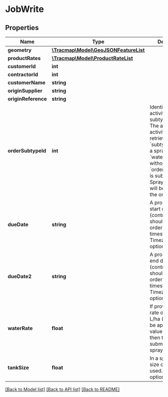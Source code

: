 # JobWrite

## Properties
Name | Type | Description | Notes
------------ | ------------- | ------------- | -------------
**geometry** | [**\Tracmap\Model\GeoJSONFeatureList**](GeoJSONFeatureList.md) |  | [optional] 
**productRates** | [**\Tracmap\Model\ProductRateList**](ProductRateList.md) |  | [optional] 
**customerId** | **int** |  | [optional] 
**contractorId** | **int** |  | [optional] 
**customerName** | **string** |  | [optional] 
**originSupplier** | **string** |  | [optional] 
**originReference** | **string** |  | [optional] 
**orderSubtypeId** | **int** | Identifier of activity (order subtype) to use. The available activities can be retrieved via the &#x60;subtypes&#x60; call. If a spray order with &#x60;water_rate&#x60; but without &#x60;order_subtype_id&#x60; is submitted, a Spray type activity will be created for the order. | [optional] 
**dueDate** | **string** | A proposed order start date (contractors should start the order after this timestamp). Timezone info is optional. | [optional] 
**dueDate2** | **string** | A proposed order end date (contractors should finish the order before this timestamp). Timezone info is optional. | [optional] 
**waterRate** | **float** | If provided, the rate of water, in L/ha (or gal/ac), to be applied. If this value is provided, then the job is submitted as a spray job. | [optional] 
**tankSize** | **float** | In a spray job, the size of the tank used. The value is optional. | [optional] 

[[Back to Model list]](../README.md#documentation-for-models) [[Back to API list]](../README.md#documentation-for-api-endpoints) [[Back to README]](../README.md)


